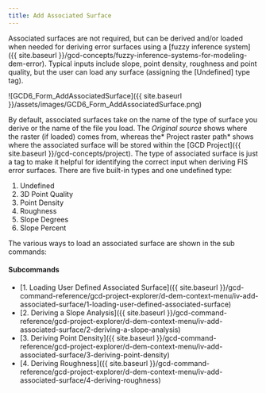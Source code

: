```yaml
---
title: Add Associated Surface
---
```


Associated surfaces are not required, but can be derived and/or loaded when needed for deriving error surfaces using a [fuzzy inference system]({{ site.baseurl }}/gcd-concepts/fuzzy-inference-systems-for-modeling-dem-error).  Typical inputs include slope, point density, roughness and point quality, but the user can load any surface (assigning the [Undefined] type tag).  

![GCD6_Form_AddAssociatedSurface]({{ site.baseurl }}/assets/images/GCD6_Form_AddAssociatedSurface.png)

By default, associated surfaces take on the name of the type of surface you derive or the name of the file you load. The *Original source* shows where the raster (if loaded) comes from, whereas the* Project raster path* shows where the associated surface will be stored within the [GCD Project]({{ site.baseurl }}/gcd-concepts/project). The type of associated surface is just a tag to make it helpful for identifying the correct input when deriving FIS error surfaces. There are five built-in types and one undefined type:

1. Undefined
2. 3D Point Quality
3. Point Density
4. Roughness
5. Slope Degrees
6. Slope Percent

The various ways to load an associated surface are shown in the sub commands:

#### Subcommands

- [1. Loading User Defined Associated Surface]({{ site.baseurl }}/gcd-command-reference/gcd-project-explorer/d-dem-context-menu/iv-add-associated-surface/1-loading-user-defined-associated-surface)
- [2. Deriving a Slope Analysis]({{ site.baseurl }}/gcd-command-reference/gcd-project-explorer/d-dem-context-menu/iv-add-associated-surface/2-deriving-a-slope-analysis)
- [3. Deriving Point Density]({{ site.baseurl }}/gcd-command-reference/gcd-project-explorer/d-dem-context-menu/iv-add-associated-surface/3-deriving-point-density)
- [4. Deriving Roughness]({{ site.baseurl }}/gcd-command-reference/gcd-project-explorer/d-dem-context-menu/iv-add-associated-surface/4-deriving-roughness)